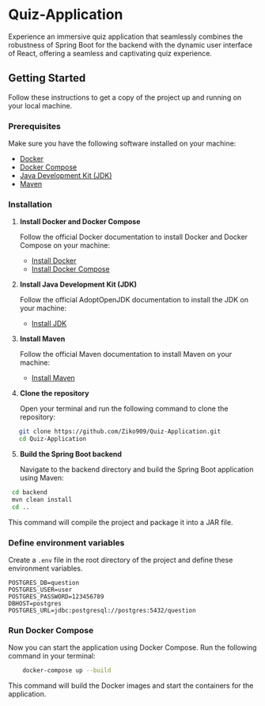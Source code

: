 # Quiz-Application

Experience an immersive quiz application that seamlessly combines the robustness of Spring Boot for the backend with the dynamic user interface of React, offering a seamless and captivating quiz experience.

## Getting Started

Follow these instructions to get a copy of the project up and running on your local machine.

### Prerequisites

Make sure you have the following software installed on your machine:

- [Docker](https://docs.docker.com/get-docker/)
- [Docker Compose](https://docs.docker.com/compose/install/)
- [Java Development Kit (JDK)](https://adoptopenjdk.net/)
- [Maven](https://maven.apache.org/)

### Installation

1. **Install Docker and Docker Compose**

   Follow the official Docker documentation to install Docker and Docker Compose on your machine:

    - [Install Docker](https://docs.docker.com/get-docker/)
    - [Install Docker Compose](https://docs.docker.com/compose/install/)

2. **Install Java Development Kit (JDK)**

   Follow the official AdoptOpenJDK documentation to install the JDK on your machine:

    - [Install JDK](https://adoptopenjdk.net/)
3. **Install Maven**

   Follow the official Maven documentation to install Maven on your machine:

    - [Install Maven](https://maven.apache.org/install.html)

4. **Clone the repository**
   
    Open your terminal and run the following command to clone the repository:

```sh
   git clone https://github.com/Ziko909/Quiz-Application.git
   cd Quiz-Application
 ```

5. **Build the Spring Boot backend**

   Navigate to the backend directory and build the Spring Boot application using Maven:

```sh
 cd backend
 mvn clean install
 cd ..
   ```

This command will compile the project and package it into a JAR file.

### Define environment variables

Create a `.env` file in the root directory of the project and define these environment variables.

```env
POSTGRES_DB=question
POSTGRES_USER=user
POSTGRES_PASSWORD=123456789
DBHOST=postgres
POSTGRES_URL=jdbc:postgresql://postgres:5432/question
```
### Run Docker Compose

Now you can start the application using Docker Compose. Run the following command in your terminal:

```sh
    docker-compose up --build
```

This command will build the Docker images and start the containers for the application.